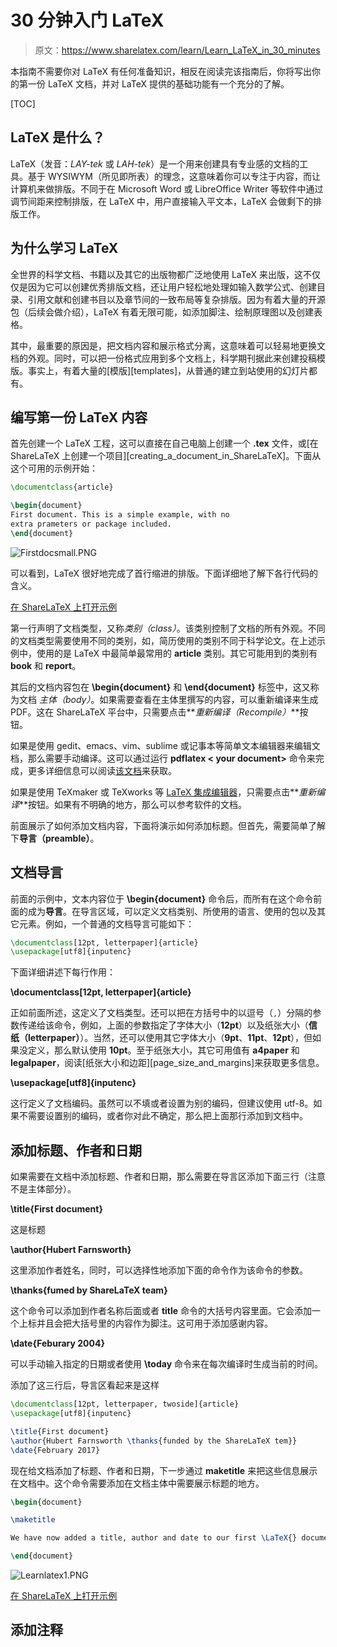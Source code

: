 # 30 分钟入门 LaTeX

> 原文：https://www.sharelatex.com/learn/Learn_LaTeX_in_30_minutes

本指南不需要你对 LaTeX 有任何准备知识，相反在阅读完该指南后，你将写出你的第一份 LaTeX 文档，并对 LaTeX 提供的基础功能有一个充分的了解。

[TOC]

## LaTeX 是什么？

LaTeX（发音：*LAY-tek* 或 *LAH-tek*）是一个用来创建具有专业感的文档的工具。基于 WYSIWYM（所见即所表）的理念，这意味着你可以专注于内容，而让计算机来做排版。不同于在 Microsoft Word 或 LibreOffice Writer 等软件中通过调节间距来控制排版，在 LaTeX 中，用户直接输入平文本，LaTeX 会做剩下的排版工作。

## 为什么学习 LaTeX

全世界的科学文档、书籍以及其它的出版物都广泛地使用 LaTeX 来出版，这不仅仅是因为它可以创建优秀排版文档，还让用户轻松地处理如输入数学公式、创建目录、引用文献和创建书目以及章节间的一致布局等复杂排版。因为有着大量的开源包（后续会做介绍），LaTeX 有着无限可能，如添加脚注、绘制原理图以及创建表格。

其中，最重要的原因是，把文档内容和展示格式分离，这意味着可以轻易地更换文档的外观。同时，可以把一份格式应用到多个文档上，科学期刊据此来创建投稿模版。事实上，有着大量的[模版][templates]，从普通的建立到站使用的幻灯片都有。

## 编写第一份 LaTeX 内容

首先创建一个 LaTeX 工程，这可以直接在自己电脑上创建一个 **.tex** 文件，或[在 ShareLaTeX 上创建一个项目][creating_a_document_in_ShareLaTeX]。下面从这个可用的示例开始：

```latex
\documentclass{article}

\begin{document}
First document. This is a simple example, with no
extra prameters or package included.
\end{document}
```

![Firstdocsmall.PNG](https://cdn.sharelatex.com/learn-scripts/images/0/01/Firstdocsmall.PNG)

可以看到，LaTeX 很好地完成了首行缩进的排版。下面详细地了解下各行代码的含义。

[在 ShareLaTeX 上打开示例](https://www.sharelatex.com/project/new/template?zipUrl=/project/582dbc33f220531c2d4bda27/download/zip&templateName=Learn_LaTeX_in_30_minutes:_Part_1&compiler=pdflatex)

第一行声明了文档类型，又称*类别（class）*。该类别控制了文档的所有外观。不同的文档类型需要使用不同的类别，如，简历使用的类别不同于科学论文。在上述示例中，使用的是 LaTeX 中最简单最常用的 **article** 类别。其它可能用到的类别有 **book** 和 **report**。

其后的文档内容包在 **\begin{document}** 和 **\end{document}** 标签中，这又称为文档 *主体（body）*。如果需要查看在主体里撰写的内容，可以重新编译来生成 PDF。这在 ShareLaTeX 平台中，只需要点击**_重新编译（Recompile）_**按钮。

如果是使用 gedit、emacs、vim、sublime 或记事本等简单文本编辑器来编辑文档，那么需要手动编译。这可以通过运行 **pdflatex < your document>** 命令来完成，更多详细信息可以阅读[该文档](https://en.wikibooks.org/wiki/LaTeX/Basics#Compilation)来获取。

如果是使用 TeXmaker 或 TeXworks 等 [LaTeX 集成编辑器](https://en.wikibooks.org/wiki/LaTeX/Installation#Editors)，只需要点击**_重新编译_**按钮。如果有不明确的地方，那么可以参考软件的文档。

前面展示了如何添加文档内容，下面将演示如何添加标题。但首先，需要简单了解下**导言（preamble）**。

## 文档导言

前面的示例中，文本内容位于 **\begin{document}** 命令后，而所有在这个命令前面的成为**导言**。在导言区域，可以定义文档类别、所使用的语言、使用的包以及其它元素。例如，一个普通的文档导言可能如下：

```latex
\documentclass[12pt, letterpaper]{article}
\usepackage[utf8]{inputenc}
```

下面详细讲述下每行作用：

**\documentclass[12pt, letterpaper]{article}**

正如前面所述，这定义了文档类型。还可以把在方括号中的以逗号（`,`）分隔的参数传递给该命令，例如，上面的参数指定了字体大小（**12pt**）以及纸张大小（**信纸（letterpaper）**）。当然，还可以使用其它字体大小（**9pt**、**11pt**、**12pt**），但如果没定义，那么默认使用 **10pt**。至于纸张大小，其它可用值有 **a4paper** 和 **legalpaper**，阅读[纸张大小和边距][page_size_and_margins]来获取更多信息。

**\usepackage[utf8]{inputenc}**

这行定义了文档编码。虽然可以不填或者设置为别的编码，但建议使用 utf-8。如果不需要设置别的编码，或者你对此不确定，那么把上面那行添加到文档中。

## 添加标题、作者和日期

如果需要在文档中添加标题、作者和日期，那么需要在导言区添加下面三行（注意不是主体部分）。

**\title{First document}**

这是标题

**\author{Hubert Farnsworth}**

这里添加作者姓名，同时，可以选择性地添加下面的命令作为该命令的参数。

**\thanks{fumed by ShareLaTeX team}**

这个命令可以添加到作者名称后面或者 **title** 命令的大括号内容里面。它会添加一个上标并且会把大括号里的内容作为脚注。这可用于添加感谢内容。

**\date{Feburary 2004}**

可以手动输入指定的日期或者使用 **\today** 命令来在每次编译时生成当前的时间。

添加了这三行后，导言区看起来是这样

```latex
\documentclass[12pt, letterpaper, twoside]{article}
\usepackage[utf8]{inputenc}

\title{First document}
\author{Hubert Farnsworth \thanks{funded by the ShareLaTeX tem}}
\date{February 2017}
```

现在给文档添加了标题、作者和日期，下一步通过 **maketitle** 来把这些信息展示在文档中。这个命令需要添加在文档主体中需要展示标题的地方。

```latex
\begin{document}

\maketitle

We have now added a title, author and date to our first \LaTeX{} document!

\end{document}
```

![Learnlatex1.PNG](https://cdn.sharelatex.com/learn-scripts/images/e/e9/Learnlatex1.PNG)

[在 ShareLaTeX 上打开示例](https://www.sharelatex.com/project/new/template?zipUrl=/project/582dbeacf220531c2d4bdaaa/download/zip&templateName=Learn_LaTeX_in_30_minutes:_Part_2&compiler=pdflatex)

## 添加注释

